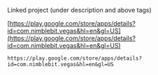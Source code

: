 
Linked project (under description and above tags)

[https://play.google.com/store/apps/details?id=com.nimblebit.vegas&hl=en&gl=US](https://play.google.com/store/apps/details?id=com.nimblebit.vegas&hl=en&gl=US)

```
https://play.google.com/store/apps/details?id=com.nimblebit.vegas&hl=en&gl=US
```
